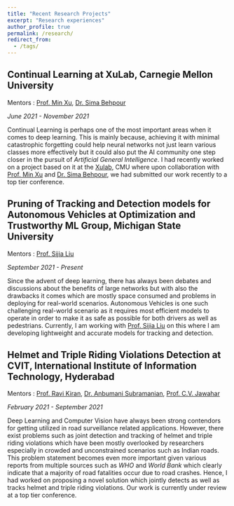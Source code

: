 ```yaml
---
title: "Recent Research Projects"
excerpt: "Research experiences"
author_profile: true
permalink: /research/
redirect_from:
  - /tags/
---
```


## Continual Learning at XuLab, Carnegie Mellon University 
Mentors : [Prof. Min Xu](https://xulabs.github.io/min-xu/), [Dr. Sima Behpour](https://scholar.google.com/citations?user=7bmIRwUAAAAJ&hl=en) 

_June 2021 - November 2021_

<!-- [//]: # (Primarily, I have been jointly working on curating the novel COncrete DEfect BRidge IMage dataset (CODEBRIM) for multi-target classification of five commonly appearing concrete defects. We have compared two meta-learning approaches to find suitable convolutional neural network architectures for this challenging multi-class multi-target task. We have observed that learned architectures have less overall parameters in addition to yielding better multi-target accuracy in comparison to popular CNN architectures from the literature evaluated in the context of our application. We have jointly submitted a paper from this project to a tier-1 vision conference of the likes of ECCV, CVPR, ICCV etc.) 

[//]: # ([Submitted manuscript](https://drive.google.com/open?id=1Q3kgJ0BIyIb_dl-aUi-mmVzQ8xl_srfy)) -->

Continual Learning is perhaps one of the most important areas when it comes to deep learning. This is mainly because, achieving it with minimal catastrophic forgetting could help neural networks not just learn various classes more effectively but it could also put the AI community one step closer in the pursuit of _Artificial General Intelligence_. I had recently worked on a project based on it at the [Xulab](https://xulabs.github.io/), CMU where upon collaboration with [Prof. Min Xu](https://xulabs.github.io/min-xu/) and [Dr. Sima Behpour](https://scholar.google.com/citations?user=7bmIRwUAAAAJ&hl=en), we had submitted our work recently to a top tier conference.


## Pruning of Tracking and Detection models for Autonomous Vehicles at Optimization and Trustworthy ML Group, Michigan State University
Mentors : [Prof. Sijia Liu](https://lsjxjtu.github.io/index.html)

_September 2021 - Present_

<!-- [//]: # (Primarily, I have been jointly working on curating the novel COncrete DEfect BRidge IMage dataset (CODEBRIM) for multi-target classification of five commonly appearing concrete defects. We have compared two meta-learning approaches to find suitable convolutional neural network architectures for this challenging multi-class multi-target task. We have observed that learned architectures have less overall parameters in addition to yielding better multi-target accuracy in comparison to popular CNN architectures from the literature evaluated in the context of our application. We have jointly submitted a paper from this project to a tier-1 vision conference of the likes of ECCV, CVPR, ICCV etc.) 

[//]: # ([Submitted manuscript](https://drive.google.com/open?id=1Q3kgJ0BIyIb_dl-aUi-mmVzQ8xl_srfy)) -->

Since the advent of deep learning, there has always been debates and discussions about the benefits of large networks but with also the drawbacks it comes which are mostly space consumed and problems in deploying for real-world scenarios. Autonomous Vehicles is one such challenging real-world scenario as it requires most efficient models to operate in order to make it as safe as possible for both drivers as well as pedestrians. Currently, I am working with [Prof. Sijia Liu](https://lsjxjtu.github.io/index.html) on this where I am developing lightweight and accurate models for tracking and detection. 

## Helmet and Triple Riding Violations Detection at CVIT, International Institute of Information Technology, Hyderabad
Mentors : [Prof. Ravi Kiran](https://ravika.github.io/index.html), [Dr. Anbumani Subramanian](https://sites.google.com/view/anbumani/), [Prof. C.V. Jawahar](https://faculty.iiit.ac.in/~jawahar/) 

_February 2021 - September 2021_

Deep Learning and Computer Vision have always been strong contendors for getting utilized in road surveillance related applications. However, there exist problems such as joint detection and tracking of helmet and triple riding violations which have been mostly overlooked by researchers especially in crowded and unconstrained scenarios such as Indian roads. This problem statement becomes even more important given various reports from multiple sources such as _WHO_ and _World Bank_ which clearly indicate that a majority of road fatalities occur due to road crashes. Hence, I had worked on proposing a novel solution which jointly detects as well as tracks helmet and triple riding violations. Our work is currently under review at a top tier conference. 

